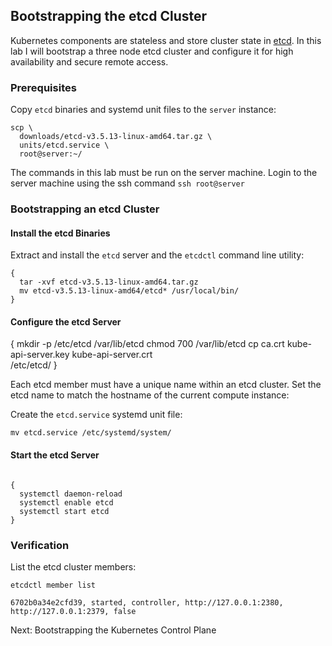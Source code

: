 ## Bootstrapping the etcd Cluster

Kubernetes components are stateless and store cluster state in [etcd](https://github.com/etcd-io/etcd). In this lab I will bootstrap a three node etcd cluster and configure it for high availability and secure remote access.

### Prerequisites

Copy `etcd` binaries and systemd unit files to the `server` instance:

```
scp \
  downloads/etcd-v3.5.13-linux-amd64.tar.gz \
  units/etcd.service \
  root@server:~/
```

The commands in this lab must be run on the server machine. Login to the server machine using the ssh command `ssh root@server`

### Bootstrapping an etcd Cluster
#### Install the etcd Binaries

Extract and install the `etcd` server and the `etcdctl` command line utility:

```
{
  tar -xvf etcd-v3.5.13-linux-amd64.tar.gz
  mv etcd-v3.5.13-linux-amd64/etcd* /usr/local/bin/
}
```

#### Configure the etcd Server

{
  mkdir -p /etc/etcd /var/lib/etcd
  chmod 700 /var/lib/etcd
  cp ca.crt kube-api-server.key kube-api-server.crt \
    /etc/etcd/
}

Each etcd member must have a unique name within an etcd cluster. Set the etcd name to match the hostname of the current compute instance:

Create the `etcd.service` systemd unit file:

```
mv etcd.service /etc/systemd/system/
```

#### Start the etcd Server
```

{
  systemctl daemon-reload
  systemctl enable etcd
  systemctl start etcd
}
```

### Verification

List the etcd cluster members:

```
etcdctl member list
```

```
6702b0a34e2cfd39, started, controller, http://127.0.0.1:2380, http://127.0.0.1:2379, false
```

Next: Bootstrapping the Kubernetes Control Plane